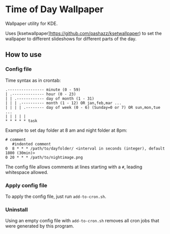 # Time of Day Wallpaper

Wallpaper utility for KDE.

Uses [ksetwallpaper]https://github.com/pashazz/ksetwallpaper) to set the wallpaper to different slideshows for different parts of the day.

## How to use

### Config file

Time syntax as in crontab:

```plain
.---------------- minute (0 - 59)
| .-------------- hour (0 - 23)
| | .------------ day of month (1 - 31)
| | | .---------- month (1 - 12) OR jan,feb,mar ...
| | | | .-------- day of week (0 - 6) (Sunday=0 or 7) OR sun,mon,tue ...
| | | | |
* * * * * task
```

Example to set day folder at 8 am and night folder at 8pm:

```plain
# comment
   #indented comment
0  8 * * * /path/to/dayfolder/ <interval in seconds (integer), default 1800 (30min)>
0 20 * * * /path/to/nightimage.png
```

The config file allows comments at lines starting with a `#`, leading whitespace allowed.

### Apply config file

To apply the config file, just run `add-to-cron.sh`.

### Uninstall

Using an empty config file with `add-to-cron.sh` removes all cron jobs that were generated by this program.

